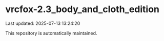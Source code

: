 # vrcfox-2.3_body_and_cloth_edition

Last updated: 2025-07-13 13:24:20

This repository is automatically maintained.
